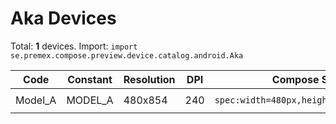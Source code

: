 # Aka Devices

Total: **1** devices. Import: `import se.premex.compose.preview.device.catalog.android.Aka`

| Code | Constant | Resolution | DPI | Compose Spec | Preview Usage |
|------|----------|------------|-----|-------------|---------------|
| Model_A | MODEL_A | 480x854 | 240 | `spec:width=480px,height=854px,dpi=240` | `@Preview(device = Aka.MODEL_A)` |

<!-- Generated automatically. Do not edit manually. -->
